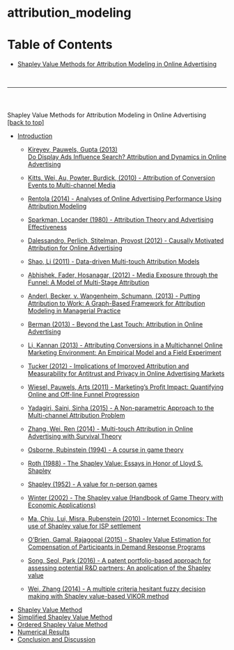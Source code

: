 # attribution_modeling

# <a id="table-of-contents">Table of Contents

* [Shapley Value Methods for Attribution Modeling in Online Advertising](#shapley-value-methods-for-attribution-modeling-in-online-advertising)
  
  
<br>
<hr>
<br>


### 
<a id="#shapley-value-methods-for-attribution-modeling-in-online-advertising">Shapley Value Methods for Attribution Modeling in Online Advertising</a>
<br>
[[back to top]](#table-of-contents)

* [Introduction]()
  * [Kireyev, Pauwels, Gupta (2013)<br>Do Display Ads Influence Search? Attribution and Dynamics in Online Advertising]()
  * [Kitts, Wei, Au, Powter, Burdick, (2010) - Attribution of Conversion Events to Multi-channel Media]()
  * [Rentola (2014) - Analyses of Online Advertising Performance Using Attribution Modeling]()
  * [Sparkman, Locander (1980) - Attribution Theory and Advertising Effectiveness]()  
  
  * [Dalessandro, Perlich, Stitelman, Provost (2012) - Causally Motivated Attribution for Online Advertising]()
  * [Shao, Li (2011) - Data-driven Multi-touch Attribution Models]()
  
  * [Abhishek, Fader, Hosanagar, (2012) - Media Exposure through the Funnel: A Model of Multi-Stage Attribution]()
  * [Anderl, Becker, v. Wangenheim, Schumann, (2013) - Putting Attribution to Work: A Graph-Based Framework for Attribution Modeling in Managerial Practice]()
  * [Berman (2013) - Beyond the Last Touch: Attribution in Online Advertising]()
  * [Li, Kannan (2013) - Attributing Conversions in a Multichannel Online Marketing Environment: An Empirical Model and a Field Experiment]()
  * [Tucker (2012) - Implications of Improved Attribution and Measurability for Antitrust and Privacy in Online Advertising Markets]()
  * [Wiesel, Pauwels, Arts (2011) - Marketing’s Profit Impact: Quantifying Online and Off-line Funnel Progression]()
  * [Yadagiri, Saini, Sinha (2015) - A Non-parametric Approach to the Multi-channel Attribution Problem]()
  * [Zhang, Wei, Ren (2014) - Multi-touch Attribution in Online Advertising with Survival Theory]()
  * [Osborne, Rubinstein (1994) - A course in game theory]()
  * [Roth (1988) - The Shapley Value: Essays in Honor of Lloyd S. Shapley]()
  * [Shapley (1952) - A value for n-person games]()
  * [Winter (2002) - The Shapley value (Handbook of Game Theory with Economic Applications)]()
  
  * [Ma, Chiu, Lui, Misra, Rubenstein (2010) - Internet Economics: The use of Shapley value for ISP settlement]()
  * [O’Brien, Gamal, Rajagopal (2015) - Shapley Value Estimation for Compensation of Participants in Demand Response Programs]()
  * [Song, Seol, Park (2016) - A patent portfolio-based approach for assessing potential R&D partners: An application of the Shapley value]()
  * [Wei, Zhang (2014) - A multiple criteria hesitant fuzzy decision making with Shapley value-based VIKOR method]()  
* [Shapley Value Method]()
* [Simplified Shapley Value Method]()
* [Ordered Shapley Value Method]()
* [Numerical Results]()
* [Conclusion and Discussion]()

  
